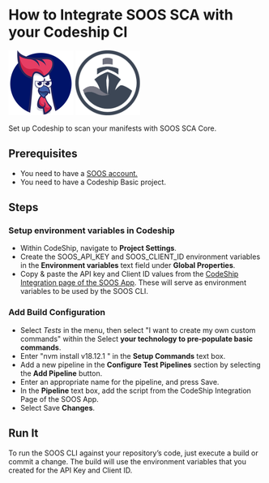 # How to Integrate SOOS SCA with your Codeship CI
<div>
<img src="../assets/img/SOOS-Icon.png" alt="SOOS" width="128" height="128">
<img src="../assets/img/codeship.png" alt="Codeship" width="128" height="128">
</div>

Set up Codeship to scan your manifests with SOOS SCA Core.

## Prerequisites

- You need to have a [SOOS account.](https://app.soos.io/register)
- You need to have a Codeship Basic project.

## Steps

### **Setup environment variables in Codeship**

* Within CodeShip, navigate to **Project Settings**.
* Create the SOOS_API_KEY and SOOS_CLIENT_ID environment variables in the **Environment variables** text field under **Global Properties**.
* Copy & paste the API key and Client ID values from the [CodeShip Integration page of the SOOS App](https://app.soos.io/integrate/sca?id=codeship). These will serve as environment variables to be used by the SOOS CLI.

### **Add Build Configuration**
* Select *Tests* in the menu, then select "I want to create my own custom commands" within the Select **your technology to pre-populate basic commands**.
* Enter "nvm install v18.12.1 " in the **Setup Commands** text box.
* Add a new pipeline in the **Configure Test Pipelines** section by selecting the **Add Pipeline** button.
* Enter an appropriate name for the pipeline, and press Save.
* In the **Pipeline** text box, add the script from the CodeShip Integration Page of the SOOS App.
* Select Save **Changes**.

## Run It
To run the SOOS CLI against your repository’s code, just execute a build or commit a change. The build will use the environment variables that you created for the API Key and Client ID.
